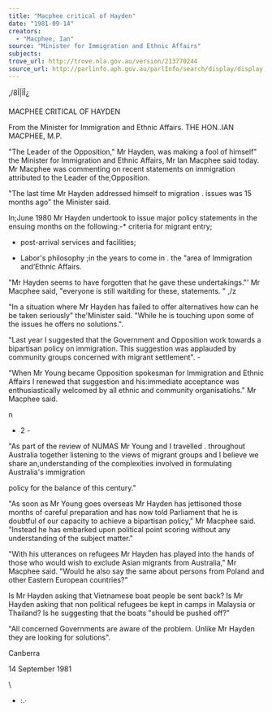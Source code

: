 ```yaml
---
title: "Macphee critical of Hayden"
date: "1981-09-14"
creators:
  - "Macphee, Ian"
source: "Minister for Immigration and Ethnic Affairs"
subjects:
trove_url: http://trove.nla.gov.au/version/213770244
source_url: http://parlinfo.aph.gov.au/parlInfo/search/display/display.w3p;query=Id%3A%22media/pressrel/HPR08009963%22
---
```


 ,/8Î|ÏÎ¿

 MACPHEE CRITICAL OF HAYDEN

 From the Minister for Immigration  and Ethnic Affairs. THE HON..IAN MACPHEE, M.P.

 "The Leader of the Opposition," Mr Hayden, was making a fool  of himself" the Minister for Immigration and Ethnic Affairs, Mr Ian Macphee said today. Mr Macphee was commenting on  recent statements on immigration attributed to the Leader  of the;Opposition.

 "The last time Mr Hayden addressed himself to migration . issues was 15 months ago" the Minister said.

 In;June 1980 Mr Hayden undertook to issue major policy  statements in the ensuing months on the following:-* criteria for migrant entry;

 * post-arrival services and facilities;

 * Labor's philosophy ;in the years to come in .  the "area of Immigration and‘Ethnic Affairs.

 "Mr Hayden seems to have forgotten that he gave these  undertakings."' Mr Macphee said, "everyone is still waitding  for these, statements.  " ,/z

 "In a situation where Mr Hayden has failed to offer  alternatives how can he be taken seriously" the'Minister  said. "While he is touching upon some of the issues he  offers no solutions.".

 "Last year I suggested that the Government and Opposition  work towards a bipartisan policy on immigration. This  suggestion was applauded by community groups concerned with  migrant settlement". -

 "When Mr Young became Opposition spokesman for Immigration  and Ethnic Affairs I renewed that suggestion and his:immediate  acceptance was enthusiastically welcomed by all ethnic and  community organisatiohs." Mr Macphee said.

 n

 - 2 -

 "As part of the review of NUMAS Mr Young and I travelled .  throughout Australia together listening to the views of  migrant groups and I believe we share an,understanding of the  complexities involved in formulating Australia's immigration 

 policy for the balance of this century."

 "As soon as Mr Young goes overseas Mr Hayden has jettisoned  those months of careful preparation and has now told Parliament  that he is doubtful of our capacity to achieve a bipartisan  policy," Mr Macphee said. "Instead he has embarked upon political  point scoring without any understanding of the subject matter."

 "With his utterances on refugees Mr Hayden has played into the  hands of those who would wish to exclude Asian migrants from  Australia," Mr Macphee said. "Would he also say the same about  persons from Poland and other Eastern European countries?"

 Is Mr Hayden asking that Vietnamese boat people be sent back? Is Mr Hayden asking that non political refugees be kept in  camps in Malaysia or Thailand? Is he suggesting that the boats  "should be pushed off?"

 "All concerned Governments are aware of the problem. Unlike  Mr Hayden they are looking for solutions".

 Canberra

 14 September 1981

 \

 - :.·

